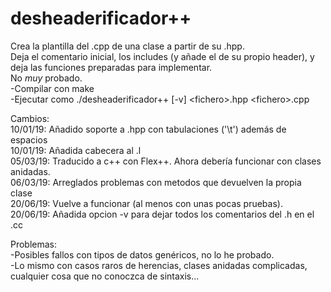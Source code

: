 # desheaderificador++
Crea la plantilla del .cpp de una clase a partir de su .hpp. \
Deja el comentario inicial, los includes (y añade el de su propio header), y deja las funciones preparadas para implementar.\
No *muy* probado.\
-Compilar con make\
-Ejecutar como ./desheaderificador++ [-v] \<fichero\>.hpp \<fichero\>.cpp 
  
  
  Cambios:\
    10/01/19: Añadido soporte a .hpp con tabulaciones ('\t') además de espacios\
    10/01/19: Añadida cabecera al .l\
    05/03/19: Traducido a c++ con Flex++. Ahora debería funcionar con clases anidadas. \
    06/03/19: Arreglados problemas con metodos que devuelven la propia clase \
    20/06/19: Vuelve a funcionar (al menos con unas pocas pruebas). \
    20/06/19: Añadida opcion -v para dejar todos los comentarios del .h en el .cc
              
Problemas:\
  -Posibles fallos con tipos de datos genéricos, no lo he probado. \
  -Lo mismo con casos raros de herencias, clases anidadas complicadas, 
  cualquier cosa que no conoczca de sintaxis... 
